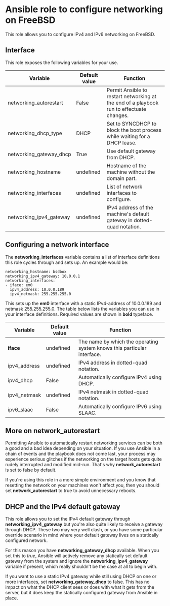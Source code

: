 # Ansible role to configure networking on FreeBSD

This role allows you to configure IPv4 and IPv6 networking on FreeBSD.

## Interface

This role exposes the following variables for your use.

| Variable | Default value | Function |
|----------|---------------|----------|
| networking_autorestart| False | Permit Ansible to restart networking at the end of a playbook run to effectuate changes. |
| networking_dhcp_type | DHCP | Set to SYNCDHCP to block the boot process while waiting for a DHCP lease. |
| networking_gateway_dhcp | True | Use default gateway from DHCP. |
| networking_hostname | undefined | Hostname of the machine without the domain part. |
| networking_interfaces | undefined | List of network interfaces to configure. |
| networking_ipv4_gateway | undefined | IPv4 address of the machine's default gateway in dotted-quad notation. |

## Configuring a network interface

The **networking_interfaces** variable contains a list of interface definitions this role cycles
through and sets up. An example would be:

```
networking_hostname: bsdbox
networking_ipv4_gateway: 10.0.0.1
networking_interfaces:
- iface: em0
  ipv4_address: 10.0.0.189
  ipv4_netmask: 255.255.255.0
```

This sets up the **em0** interface with a static IPv4-address of 10.0.0.189 and netmask 255.255.255.0.
The table below lists the variables you can use in your interface definitions. Required values are
shown in **bold** typeface.

| Variable | Default value | Function |
|----------|---------------|----------|
| **iface**    | undefined | The name by which the operating system knows this particular interface. |
| ipv4_address | undefined | IPv4 address in dotted-quad notation. |
| ipv4_dhcp | False | Automatically configure IPv4 using DHCP. |
| ipv4_netmask | undefined | IPv4 netmask in dotted-quad notation. |
| ipv6_slaac | False | Automatically configure IPv6 using SLAAC. |

## More on network_autorestart

Permitting Ansible to automatically restart networking services can be both a good and a bad idea
depending on your situation. If you use Ansible in a chain of events and the playbook does not come
last, your process may experience serious glitches if the networking on the target hosts gets quite
rudely interrupted and modified mid-run. That's why **network_autorestart** is set to false by default.

If you're using this role in a more simple environment and you know that resetting the network on your
machines won't affect you, then you should set **network_autorestart** to true to avoid unnecessary
reboots.

## DHCP and the IPv4 default gateway

This role allows you to set the IPv4 default gateway through **networking_ipv4_gateway** but you're also
quite likely to receive a gateway through DHCP. These two may very well clash, or you have some particular
override scenario in mind where your default gateway lives on a statically configured network.

For this reason you have **networking_gateway_dhcp** available. When you set this to *true*, Ansible will
actively remove any statically set default gateway from the system and ignore the **networking_ipv4_gateway**
variable if present, which really shouldn't be the case at all to begin with.

If you want to use a static IPv4 gateway while still using DHCP on one or more interfaces, set **networking_gateway_dhcp**
to false. This has no impact on what the DHCP client sees or does with what it gets from the server, but it does
keep the statically configured gateway from Ansible in place.
